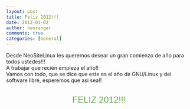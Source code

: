 ```yaml
---
layout: post
title: Feliz 2012!!!
date: 2012-01-02
author: neoranger
comments: true
categories: [General]
---
```

Desde NeoSiteLinux les queremos desear un gran comienzo de año para todos ustedes!!!<br />A trabajar que recién empieza el año!!<br />Vamos con todo, que se dice que este es el año de GNU/Linux y del software libre, esperemos que asi sea!!<br /><br /><div style="text-align:center;"><span style="color:#6aa84f;font-family:Verdana, sans-serif;font-size:x-large;">FELIZ 2012!!!</span></div><br />
